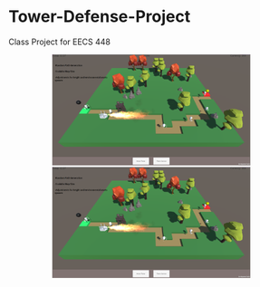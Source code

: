 # Tower-Defense-Project
Class Project for EECS 448

<p align="center">
  <img src="https://github.com/Sengert/Tower-Defense-Project/blob/master/448screen.png" width="350" title="hover text">
  <img src="https://github.com/Sengert/Tower-Defense-Project/blob/master/448screen.png" width="350" alt="accessibility text">
</p>
